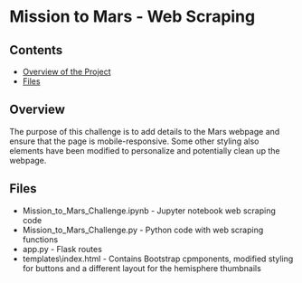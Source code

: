 # Mission to Mars - Web Scraping 

## Contents
- [Overview of the Project](#overview)
- [Files](#files)

## Overview
The purpose of this challenge is to add details to the Mars webpage and ensure that the page is mobile-responsive. Some other styling also elements have been modified to personalize and potentially clean up the webpage.

## Files
- Mission_to_Mars_Challenge.ipynb  - Jupyter notebook web scraping code
- Mission_to_Mars_Challenge.py - Python code with web scraping functions
- app.py - Flask routes
- templates\index.html - Contains Bootstrap cpmponents, modified styling for buttons and a different layout for the hemisphere thumbnails